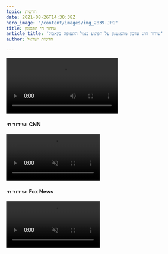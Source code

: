 ```yaml
---
topic: חדשות
date: 2021-08-26T14:30:38Z
hero_image: "/content/images/img_2839.JPG"
title: שידור חי הפנטגון
article_title: 'שידור חי: עדכון מהפנטגון על הפיגוע בנמל התעופה בקאבול'
author: חדשות ישראל

---
```

<video src="https://live-cdn.dvidshub.net/webcast/26975/master.m3u8" controls autoplay></video>

#### שידור חי: CNN

<video src="https://manifest.googlevideo.com/api/manifest/hls_playlist/expire/1630008036/ei/hJ4nYZbIM5DFgwPnhLCADQ/ip/54.161.27.9/id/V8M5KI6RoD4.1/itag/95/source/yt_live_broadcast/requiressl/yes/ratebypass/yes/live/1/sgoap/gir%3Dyes%3Bitag%3D140/sgovp/gir%3Dyes%3Bitag%3D136/hls_chunk_host/rr3---sn-p5qlsnrl.googlevideo.com/playlist_duration/30/manifest_duration/30/vprv/1/playlist_type/DVR/initcwndbps/13050/mh/XX/mm/44/mn/sn-p5qlsnrl/ms/lva/mv/m/mvi/3/pl/14/dover/11/keepalive/yes/fexp/24001373,24007246/beids/9466585/mt/1629986429/sparams/expire,ei,ip,id,itag,source,requiressl,ratebypass,live,sgoap,sgovp,playlist_duration,manifest_duration,vprv,playlist_type/sig/AOq0QJ8wRAIgWqJfC7dKzIk2N1f4z4_souD6i5YX9yO-UNllvXeDirICIBKhKgxuK1AvJoBSM3KFcK242MtfSjz5pJ5ongiElDCb/lsparams/hls_chunk_host,initcwndbps,mh,mm,mn,ms,mv,mvi,pl/lsig/AG3C_xAwRQIhAOIbnXlP-UzPyTTHStDAw5qYykjqADhtE3bqLrpKj6SgAiBRbYmtZhRHGP03a8c_Z0HoVtoHGaFEIqA9t51YGy50aA%3D%3D/playlist/index.m3u8" controls autoplay muted width="50%"></video>

#### שידור חי: Fox News

<video src="https://bozztv.com/teleyupp/AsEAeOtIxz/index.m3u8" controls autoplay muted width="50%"></video>
